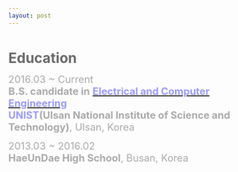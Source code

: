 ```yaml
---
layout: post
---
```


<html>
<head>
	<title></title>
</head>
<body>
<p align="left">&nbsp;</p>

<p align="left"><strong style="color: rgb(105, 105, 105); font-size: 28px;">Education</strong></p>

<p align="left"><font color="#a9a9a9"><span style="font-size: 20px;">2016.03 ~ Current</span></font><br />
<span style="font-size: 20px;"><span style="color: rgb(169, 169, 169);"><strong>B.S. candidate in</strong>&nbsp;</span><strong><a href="http://ece.unist.ac.kr/"><span style="color:#9999ff;">Electrical and Computer Engineering</span></a><span style="color:#9999ff;">&nbsp;</span></strong></span><br />
<span style="font-size: 20px;"><span style="color:#9999ff;"><strong>UNIST</strong></span><span style="color: rgb(169, 169, 169);"><strong>(Ulsan National Institute of Science and Technology)</strong>, Ulsan, Korea</span></span></p>

<p align="left"><font color="#a9a9a9"><span style="font-size: 20px;">2013.03 ~ 2016.02</span></font><br />
<span style="font-size: 20px;"><strong><font color="#a9a9a9">HaeUnDae High School</font></strong><font color="#a9a9a9">, Busan, Korea</font></span></p>
</body>
</html>
